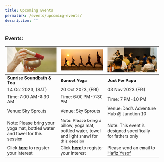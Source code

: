 ```yaml
---
title: Upcoming Events
permalink: /events/upcoming-events/
description: ""
---
```

### Events:



|![](/images/soundbath.png)  | ![](/images/sunset%20yoga.png)| ![](/images/dads-event.png) | 
| -------- | -------- | -------- | 
| **Sunrise Soundbath & Tea**  |**Sunset Yoga**| **Just For Papa**
| 14 Oct 2023, (SAT)  |20 Oct 2023, (FRI)| 03 Nov 2023 (FRI)
|Time: 7:00 AM-8:30 AM| Time: 6:00 PM-7:30 PM | Time: 7 PM-10 PM
Venue: Sky Sprouts | Venue: Sky Sprouts | Venue: Dad’s Adventure Hub @ Junction 10
Note: Please bring your yoga mat, bottled water and towel for this session | Note: Please bring a pillow, yoga mat, bottled water, towel and light shawl for this session |Note: This event is designed specifically for fathers only
Click [**here**](https://www.onepa.gov.sg/events/lean-on-me-sunrise-yoga-and-conversations-on-mental-wellbeing-28956670 ) to register your interest | Click [**here**](https://www.onepa.gov.sg/events/lean-on-me-sunset-sound-bathing-24009791 ) to register your interest | Please send an email to [Hafiz Yusof](mailto:Hafiz_YUSOF@pa.gov.sg)